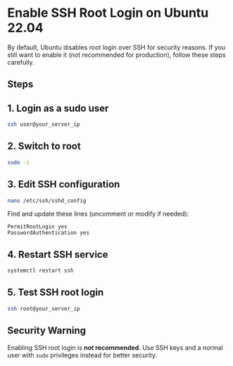 # Enable SSH Root Login on Ubuntu 22.04

By default, Ubuntu disables root login over SSH for security reasons. If you still want to enable it (not recommended for production), follow these steps carefully.

## Steps

## 1. **Login as a sudo user**

```bash
ssh user@your_server_ip
```

## 2. **Switch to root**

```bash
sudo -i
```

## 3. **Edit SSH configuration**

```bash
nano /etc/ssh/sshd_config
```

Find and update these lines (uncomment or modify if needed):

```
PermitRootLogin yes
PasswordAuthentication yes
```

## 4. **Restart SSH service**

```bash
systemctl restart ssh
```

## 5. **Test SSH root login**

```bash
ssh root@your_server_ip
```

## Security Warning

Enabling SSH root login is **not recommended**. Use SSH keys and a normal user with `sudo` privileges instead for better security.
